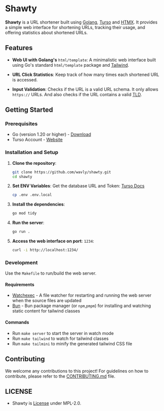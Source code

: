# Shawty

**Shawty** is a URL shortener built using [Golang](https://go.dev),
[Turso](https://turso.tech) and [HTMX](https://htmx.org). It provides a simple
web interface for shortening URLs, tracking their usage, and offering
statistics about shortened URLs.

## Features
- **Web UI with Golang's** `html/template`:
A minimalistic web interface built using Go's standard `html/template`
package and [Tailwind](https://tailwindcss.com).

- **URL Click Statistics**:
Keep track of how many times each shortened URL is accessed.

- **Input Validation**:
Checks if the URL is a valid URL schema. It only allows `https://` URLs. And
also checks if the URL contains a valid
[TLD](https://en.wikipedia.org/wiki/Top-level_domain).

## Getting Started

### Prerequisites

- Go (version 1.20 or higher) - [Download](https://go.dev/doc/install)
- Turso Account - [Website](https://turso.tech)

### Installation and Setup

1. **Clone the repository**:
   ```bash
   git clone https://github.com/wavly/shawty.git
   cd shawty
   ```
2. **Set ENV Variables**:
   Get the database URL and Token: [Turso Docs](https://docs.turso.tech/sdk/go/quickstart)

   ```bash
   cp .env .env.local
   ```
3. **Install the dependencies**:
   ```bash
   go mod tidy
   ```
4. **Run the server**:
   ```bash
   go run .
   ```
5. **Access the web interface on port**: `1234`:
   ```bash
   curl -i http://localhost:1234/
   ```

### Development

Use the `Makefile` to run/build the web server.

#### Requirements

- [Watchexec](https://github.com/watchexec/watchexec) - A file watcher for restarting and running the web server when the source files are updated
- [Bun](https://bun.sh) - Bun package manager (or `npm`,`pmpm`) for installing and watching static content for tailwind classes

#### Commands

- Run `make server` to start the server in watch mode
- Run `make tailwind` to watch for tailwind classes
- Run `make tailmini` to minify the generated tailwind CSS file

## Contributing

We welcome any contributions to this project! For guidelines on how to contribute, please refer to the [CONTRIBUTING.md](.github/CONTRIBUTING.md) file.

## LICENSE

- Shawty is [License](LICENSE) under MPL-2.0.
